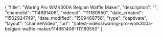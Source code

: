 {
    "title": "Waring Pro WMK300A Belgian Waffle Maker",
    "description": "",
    "channelid": "114661406",
    "videoid": "111180550",
    "date_created": "1502924749",
    "date_modified": "1509468756",
    "type": "captivate",
    "layout": "channelVideo",
    "url": "\/latest-videos\/waring-pro-wmk300a-belgian-waffle-maker\/114661406-111180550"
}